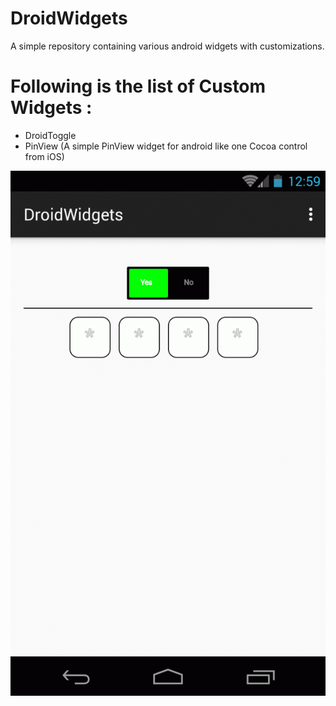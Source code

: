 DroidWidgets
============

A simple repository containing various android widgets with customizations.


# Following is the list of Custom Widgets : 

* DroidToggle
* PinView (A simple PinView widget for android like one Cocoa control from iOS)

![DroidWidgets](https://github.com/Keshava11/DroidWidgets/blob/master/screens/droid_widgets.gif)
